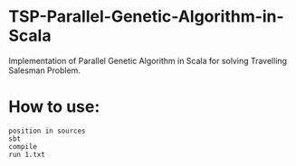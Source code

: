 # TSP-Parallel-Genetic-Algorithm-in-Scala
Implementation of Parallel Genetic Algorithm in Scala for solving Travelling Salesman Problem.

# How to use:
`position in sources`<br>
`sbt`<br>
`compile`<br>
`run 1.txt`<br>
